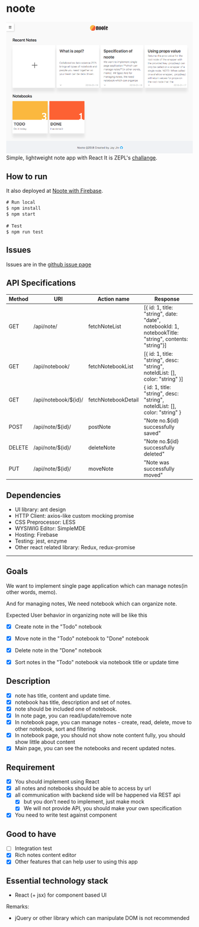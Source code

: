 # noote
![screenshot](screenshot.png)
Simple, lightweight note app with React
It is ZEPL's [challange](https://github.com/ZEPL/front-end-challenge/tree/master/notes-app).

## How to run
It also deployed at [Noote with Firebase](https://nootebook-zepl.firebaseapp.com/).
```
# Run local
$ npm install
$ npm start

# Test
$ npm run test
```

## Issues
Issues are in the [github issue page](https://github.com/milooy/noote/issues/)

## API Specifications
| Method | URI                  | Action name         | Response                                                                                              |
|--------|----------------------|---------------------|-------------------------------------------------------------------------------------------------------|
| GET    | /api/note/           | fetchNoteList       | [{ id: 1, title: "string", date: "date", notebookId: 1, notebookTitle: "string", contents: "string"}] |
| GET    | /api/notebook/       | fetchNotebookList   | [{ id: 1, title: "string", desc: "string", noteIdList: [], color: "string" }]                         |
| GET    | /api/notebook/${id}/ | fetchNotebookDetail | { id: 1, title: "string", desc: "string", noteIdList: [], color: "string" }                           |
| POST   | /api/note/${id}/     | postNote            | "Note no.${id} successfully saved"                                                                    |
| DELETE | /api/note/${id}/     | deleteNote          | "Note no.${id} successfully deleted"                                                                  |
| PUT    | /api/note/${id}/     | moveNote            | "Note was successfully moved"                                                                         |

## Dependencies
- UI library: ant design
- HTTP Client: axios-like custom mocking promise
- CSS Preprocessor: LESS
- WYSIWIG Editor: SimpleMDE
- Hosting: Firebase
- Testing: jest, enzyme
- Other react related library: Redux, redux-promise

---

## Goals
We want to implement single page application which can manage notes(in other words, memo).

And for managing notes, We need notebook which can organize note.

Expected User behavior in organizing note will be like this

 - [x] Create note in the "Todo" notebook
 - [x] Move note in the "Todo" notebook to "Done" notebook
 - [x] Delete note in the "Done" notebook
 - [x] Sort notes in the "Todo" notebook via notebook title or update time


## Description
- [x] note has title, content and update time.
- [x] notebook has title, description and set of notes.
- [x] note should be included one of notebook.
- [x] In note page, you can read/update/remove note
- [x] In notebook page, you can manage notes - create, read, delete, move to other notebook, sort and filtering
- [x] In notebook page, you should not show note content fully, you should show little about content
- [x] Main page, you can see the notebooks and recent updated notes.

## Requirement
- [x] You should implement using React
- [x] all notes and notebooks should be able to access by url
- [x] all communication with backend side will be happened via REST api
    - [x] but you don’t need to implement, just make mock
    - [x] We will not provide API, you should make your own specification
- [x] You need to write test against component

## Good to have
- [ ] Integration test
- [x] Rich notes content editor
- [x] Other features that can help user to using this app

## Essential technology stack
- React (+ jsx) for component based UI

Remarks:
+ jQuery or other library which can manipulate DOM is not recommended